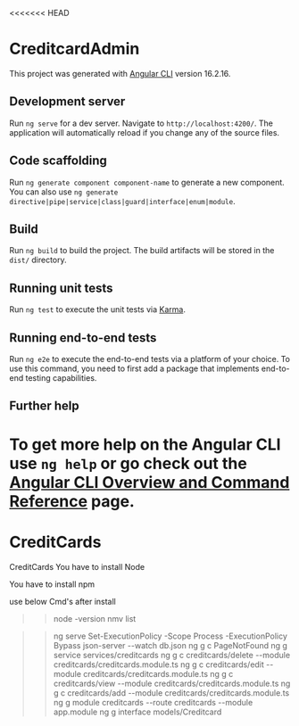 <<<<<<< HEAD
# CreditcardAdmin

This project was generated with [Angular CLI](https://github.com/angular/angular-cli) version 16.2.16.

## Development server

Run `ng serve` for a dev server. Navigate to `http://localhost:4200/`. The application will automatically reload if you change any of the source files.

## Code scaffolding

Run `ng generate component component-name` to generate a new component. You can also use `ng generate directive|pipe|service|class|guard|interface|enum|module`.

## Build

Run `ng build` to build the project. The build artifacts will be stored in the `dist/` directory.

## Running unit tests

Run `ng test` to execute the unit tests via [Karma](https://karma-runner.github.io).

## Running end-to-end tests

Run `ng e2e` to execute the end-to-end tests via a platform of your choice. To use this command, you need to first add a package that implements end-to-end testing capabilities.

## Further help

To get more help on the Angular CLI use `ng help` or go check out the [Angular CLI Overview and Command Reference](https://angular.io/cli) page.
=======
# CreditCards
CreditCards
You have to install Node

You have to install npm

use below Cmd's after install

>>  node -version
>>  nmv list

>> ng serve
>> Set-ExecutionPolicy -Scope Process -ExecutionPolicy Bypass
>>  json-server --watch db.json
>> ng g c PageNotFound
>> ng g service services/creditcards
>>  ng g c creditcards/delete --module creditcards/creditcards.module.ts
>> ng g c creditcards/edit --module creditcards/creditcards.module.ts
>>  ng g c creditcards/view --module creditcards/creditcards.module.ts
>> ng g c creditcards/add --module creditcards/creditcards.module.ts
>> ng g module creditcards --route creditcards --module app.module
>> ng g interface models/Creditcard
>> 

